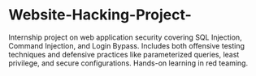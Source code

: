 # Website-Hacking-Project-
Internship project on web application security covering SQL Injection, Command Injection, and Login Bypass. Includes both offensive testing techniques and defensive practices like parameterized queries, least privilege, and secure configurations. Hands-on learning in red teaming.
